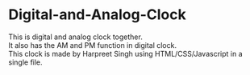 # Digital-and-Analog-Clock
This is digital and analog clock together.
<br>It also has the AM and PM function in digital clock. </br>
This clock is made by Harpreet Singh using HTML/CSS/Javascript in a single file.